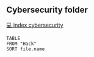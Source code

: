 ## Cybersecurity folder
[💻 index cybersecurity](💻%20index%20cybersecurity.md)

```dataview
TABLE
FROM "Hack"
SORT file.name
```